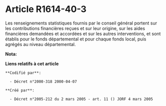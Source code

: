 # Article R1614-40-3

Les renseignements statistiques fournis par le conseil général portent sur les contributions financières reçues et sur leur
origine, sur les aides financières demandées et accordées et sur les autres interventions, et sont établis pour le fonds
départemental et pour chaque fonds local, puis agrégés au niveau départemental.

**Nota:**



**Liens relatifs à cet article**

	**Codifié par**:

	  - Décret n°2000-318 2000-04-07

	**Créé par**:

	  - Décret n°2005-212 du 2 mars 2005 - art. 11 () JORF 4 mars 2005
